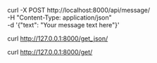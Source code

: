 curl -X POST http://localhost:8000/api/message/ \
-H "Content-Type: application/json" \
-d '{"text": "Your message text here"}'

curl http://127.0.0.1:8000/get_json/

curl http://127.0.0.1:8000/get/